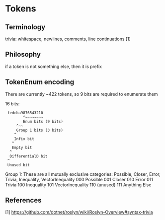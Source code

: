 
# Tokens


## Terminology


trivia: whitespace, newlines, comments, line continuations [1]



## Philosophy

if a token is not something else, then it is prefix



## TokenEnum encoding

 There are currently ~422 tokens, so 9 bits are required to enumerate them

 16 bits:

```
 fedcba9876543210
        ^~~~~~~~~
        Enum bits (9 bits)
     ^~~
     Group 1 bits (3 bits)
    ^
    Infix bit
   ^
   Empty bit
  ^
  DifferentialD bit
 ^
 Unused bit
```

 Group 1: These are all mutually exclusive categories: Possible, Closer, Error, Trivia, Inequality, VectorInequality
 000 Possible
 001 Closer
 010 Error
 011 Trivia
 100 Inequality
 101 VectorInequality
 110 (unused)
 111 Anything Else





## References

[1] https://github.com/dotnet/roslyn/wiki/Roslyn-Overview#syntax-trivia








